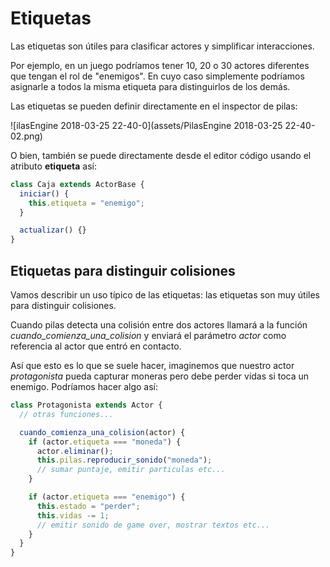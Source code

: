 # Etiquetas

Las etiquetas son útiles para clasificar actores y simplificar interacciones.

Por ejemplo, en un juego podríamos tener 10, 20 o 30 actores diferentes que tengan el rol de "enemigos". En cuyo caso simplemente podríamos asignarle a todos la misma etiqueta para distinguirlos de los demás.

Las etiquetas se pueden definir directamente en el inspector de pilas:

![ilasEngine 2018-03-25 22-40-0](assets/PilasEngine 2018-03-25 22-40-02.png)

O bien, también se puede directamente desde el editor código usando el atributo **etiqueta** así:

```typescript
class Caja extends ActorBase {
  iniciar() {
    this.etiqueta = "enemigo";
  }

  actualizar() {}
}
```

## Etiquetas para distinguir colisiones

Vamos describir un uso típico de las etiquetas: las etiquetas son muy útiles para distinguir colisiones.

Cuando pilas detecta una colisión entre dos actores llamará a la función _cuando_comienza_una_colision_ y enviará el parámetro _actor_ como referencia al actor que entró en contacto.

Así que esto es lo que se suele hacer, imaginemos que nuestro actor _protagonista_ pueda capturar moneras pero debe perder vidas si toca un enemigo. Podríamos hacer algo así:

```typescript
class Protagonista extends Actor {
  // otras funciones...

  cuando_comienza_una_colision(actor) {
    if (actor.etiqueta === "moneda") {
      actor.eliminar();
      this.pilas.reproducir_sonido("moneda");
      // sumar puntaje, emitir particulas etc...
    }

    if (actor.etiqueta === "enemigo") {
      this.estado = "perder";
      this.vidas -= 1;
      // emitir sonido de game over, mostrar textos etc...
    }
  }
}
```

